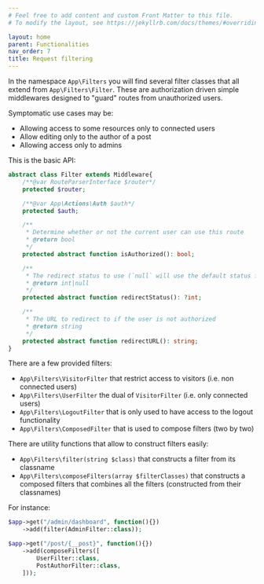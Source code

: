 ```yaml
---
# Feel free to add content and custom Front Matter to this file.
# To modify the layout, see https://jekyllrb.com/docs/themes/#overriding-theme-defaults

layout: home
parent: Functionalities
nav_order: 7
title: Request filtering
---
```


In the namespace `App\Filters` you will find several filter classes that all extend from `App\Filters\Filter`.
These are authorization driven simple middlewares designed to "guard" routes from unauthorized users.

Symptomatic use cases may be:
* Allowing access to some resources only to connected users
* Allow editing only to the author of a post
* Allowing access only to admins

This is the basic API:
```php
abstract class Filter extends Middleware{
	/**@var RouteParserInterface $router*/
	protected $router;

	/**@var App\Actions\Auth $auth*/
	protected $auth;

	/**
 	 * Determine whether or not the current user can use this route
	 * @return bool
	 */
	protected abstract function isAuthorized(): bool;

	/**
 	 * The redirect status to use (`null` will use the default status from Slim), for convenience you may use lukasoppermann/http-status
	 * @return int|null
	 */
	protected abstract function redirectStatus(): ?int;

	/**
 	 * The URL to redirect to if the user is not authorized
	 * @return string
	 */
	protected abstract function redirectURL(): string;
}
```

There are a few provided filters:
* `App\Filters\VisitorFilter` that restrict access to visitors (i.e. non connected users)
* `App\Filters\UserFilter` the dual of `VisitorFilter` (i.e. only connected users)
* `App\Filters\LogoutFilter` that is only used to have access to the logout functionality
* `App\Filters\ComposedFilter` that is used to compose filters (two by two)

There are utility functions that allow to construct filters easily:
* `App\Filters\filter(string $class)` that constructs a filter from its classname
* `App\Filters\composeFilters(array $filterClasses)` that constructs a composed filters that combines all the filters (constructed from their classnames)

For instance:
```php
$app->get("/admin/dashboard", function(){})
	->add(filter(AdminFilter::class));

$app->get("/post/{__post}", function(){})
	->add(composeFilters([
		UserFilter::class,
		PostAuthorFilter::class,
	]));
```
